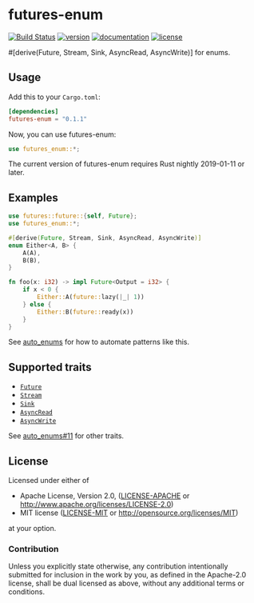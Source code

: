 # futures-enum

[![Build Status](https://travis-ci.com/taiki-e/futures-enum.svg?branch=master)](https://travis-ci.com/taiki-e/futures-enum)
[![version](https://img.shields.io/crates/v/futures-enum.svg)](https://crates.io/crates/futures-enum/)
[![documentation](https://docs.rs/futures-enum/badge.svg)](https://docs.rs/futures-enum/)
[![license](https://img.shields.io/crates/l/futures-enum.svg)](https://crates.io/crates/futures-enum/)

\#\[derive(Future, Stream, Sink, AsyncRead, AsyncWrite)\] for enums.

## Usage

Add this to your `Cargo.toml`:

```toml
[dependencies]
futures-enum = "0.1.1"
```

Now, you can use futures-enum:

```rust
use futures_enum::*;
```

The current version of futures-enum requires Rust nightly 2019-01-11 or later.

## Examples

```rust
use futures::future::{self, Future};
use futures_enum::*;

#[derive(Future, Stream, Sink, AsyncRead, AsyncWrite)]
enum Either<A, B> {
    A(A),
    B(B),
}

fn foo(x: i32) -> impl Future<Output = i32> {
    if x < 0 {
        Either::A(future::lazy(|_| 1))
    } else {
        Either::B(future::ready(x))
    }
}
```

See [auto_enums](https://github.com/taiki-e/auto_enums) for how to automate patterns like this.

## Supported traits

* [`Future`](https://doc.rust-lang.org/std/future/trait.Future.html)
* [`Stream`](https://rust-lang-nursery.github.io/futures-api-docs/0.3.0-alpha.12/futures/stream/trait.Stream.html)
* [`Sink`](https://rust-lang-nursery.github.io/futures-api-docs/0.3.0-alpha.12/futures/sink/trait.Sink.html)
* [`AsyncRead`](https://rust-lang-nursery.github.io/futures-api-docs/0.3.0-alpha.12/futures/io/trait.AsyncRead.html)
* [`AsyncWrite`](https://rust-lang-nursery.github.io/futures-api-docs/0.3.0-alpha.12/futures/io/trait.AsyncWrite.html)

See [auto_enums#11](https://github.com/taiki-e/auto_enums/issues/11) for other traits.

## License

Licensed under either of

* Apache License, Version 2.0, ([LICENSE-APACHE](LICENSE-APACHE) or <http://www.apache.org/licenses/LICENSE-2.0>)
* MIT license ([LICENSE-MIT](LICENSE-MIT) or <http://opensource.org/licenses/MIT>)

at your option.

### Contribution

Unless you explicitly state otherwise, any contribution intentionally submitted for inclusion in the work by you, as defined in the Apache-2.0 license, shall be dual licensed as above, without any additional terms or conditions.
